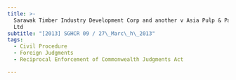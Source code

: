 ```yaml
---
title: >-
  Sarawak Timber Industry Development Corp and another v Asia Pulp & Paper Co
  Ltd
subtitle: "[2013] SGHCR 09 / 27\_Marc\_h\_2013"
tags:
  - Civil Procedure
  - Foreign Judgments
  - Reciprocal Enforcement of Commonwealth Judgments Act

---
```


